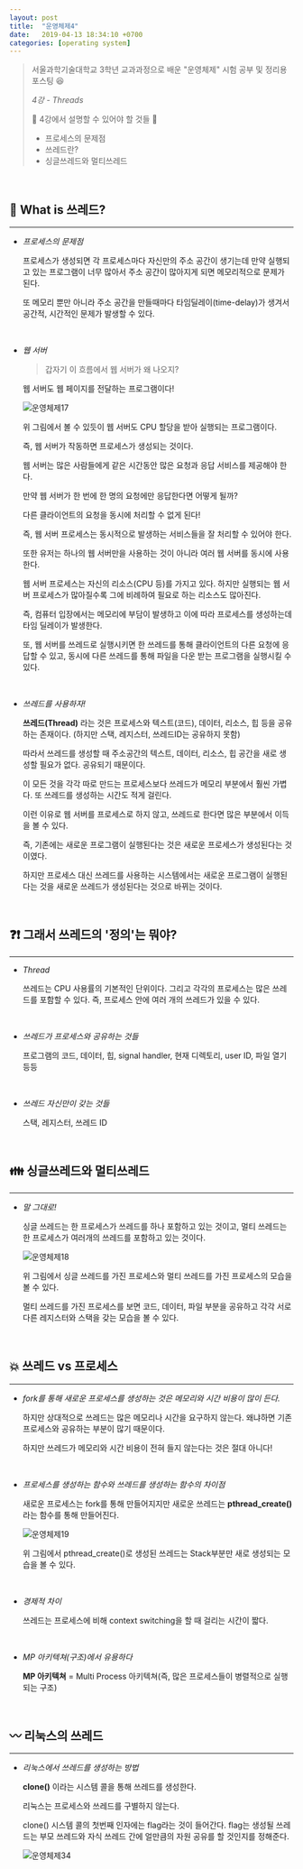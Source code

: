 ```yaml
---
layout: post
title:  "운영체제4"
date:   2019-04-13 18:34:10 +0700
categories: [operating system]
---
```



> 서울과학기술대학교 3학년 교과과정으로 배운 "운영체제" 시험 공부 및 정리용 포스팅 😆
>
> _4강 - Threads_
>
> 🙋 4강에서 설명할 수 있어야 할 것들 🙋
> 
> - 프로세스의 문제점
> - 쓰레드란?
> - 싱글쓰레드와 멀티쓰레드

<br>

## 💁 What is 쓰레드?
---

- _프로세스의 문제점_

	프로세스가 생성되면 각 프로세스마다 자신만의 주소 공간이 생기는데 만약 실행되고 있는 프로그램이 너무 많아서 주소 공간이 많아지게 되면 메모리적으로 문제가 된다.

	또 메모리 뿐만 아니라 주소 공간을 만들때마다 타임딜레이(time-delay)가 생겨서 공간적, 시간적인 문제가 발생할 수 있다.

	<br>

- _웹 서버_

	> 갑자기 이 흐름에서 웹 서버가 왜 나오지?

	웹 서버도 웹 페이지를 전달하는 프로그램이다!

	![운영체제17](https://user-images.githubusercontent.com/31889335/56079775-c4d2c080-5e33-11e9-8f6f-37dc0795d0e2.PNG)

	위 그림에서 볼 수 있듯이 웹 서버도 CPU 할당을 받아 실행되는 프로그램이다.

	즉, 웹 서버가 작동하면 프로세스가 생성되는 것이다.

	웹 서버는 많은 사람들에게 같은 시간동안 많은 요청과 응답 서비스를 제공해야 한다.

	만약 웹 서버가 한 번에 한 명의 요청에만 응답한다면 어떻게 될까?

	다른 클라이언트의 요청을 동시에 처리할 수 없게 된다!

	즉, 웹 서버 프로세스는 동시적으로 발생하는 서비스들을 잘 처리할 수 있어야 한다.

	또한 유저는 하나의 웹 서버만을 사용하는 것이 아니라 여러 웹 서버를 동시에 사용한다.

	웹 서버 프로세스는 자신의 리소스(CPU 등)를 가지고 있다. 하지만 실행되는 웹 서버 프로세스가 많아질수록 그에 비례하여 필요로 하는 리소스도 많아진다.

	즉, 컴퓨터 입장에서는 메모리에 부담이 발생하고 이에 따라 프로세스를 생성하는데 타임 딜레이가 발생한다.

	또, 웹 서버를 쓰레드로 실행시키면 한 쓰레드를 통해 클라이언트의 다른 요청에 응답할 수 있고, 동시에 다른 쓰레드를 통해 파일을 다운 받는 프로그램을 실행시킬 수 있다.

	<br>

- _쓰레드를 사용하자!_

	__쓰레드(Thread)__ 라는 것은 프로세스와 텍스트(코드), 데이터, 리소스, 힙 등을 공유하는 존재이다. (하지만 스택, 레지스터, 쓰레드ID는 공유하지 못함)

	따라서 쓰레드를 생성할 때 주소공간의 텍스트, 데이터, 리소스, 힙 공간을 새로 생성할 필요가 없다. 공유되기 때문이다.

	이 모든 것을 각각 따로 만드는 프로세스보다 쓰레드가 메모리 부분에서 훨씬 가볍다. 또 쓰레드를 생성하는 시간도 적게 걸린다.

	이런 이유로 웹 서버를 프로세스로 하지 않고, 쓰레드로 한다면 많은 부분에서 이득을 볼 수 있다.

	즉, 기존에는 새로운 프로그램이 실행된다는 것은 새로운 프로세스가 생성된다는 것이였다. 

	하지만 프로세스 대신 쓰레드를 사용하는 시스템에서는 새로운 프로그램이 실행된다는 것을 새로운 쓰레드가 생성된다는 것으로 바뀌는 것이다.

	<br>

## ❓❗ 그래서 쓰레드의 '정의'는 뭐야?
---

- _Thread_

	쓰레드는 CPU 사용률의 기본적인 단위이다. 그리고 각각의 프로세스는 많은 쓰레드를 포함할 수 있다. 즉, 프로세스 안에 여러 개의 쓰레드가 있을 수 있다.

	<br>

- _쓰레드가 프로세스와 공유하는 것들_

	프로그램의 코드, 데이터, 힙, signal handler, 현재 디렉토리, user ID, 파일 열기 등등

	<br>

- _쓰레드 자신만이 갖는 것들_

	스택, 레지스터, 쓰레드 ID

	<br>

## 👪 싱글쓰레드와 멀티쓰레드
---

- _말 그대로!_

	싱글 쓰레드는 한 프로세스가 쓰레드를 하나 포함하고 있는 것이고, 멀티 쓰레드는 한 프로세스가 여러개의 쓰레드를 포함하고 있는 것이다.

	![운영체제18](https://user-images.githubusercontent.com/31889335/56079936-006e8a00-5e36-11e9-8d37-eb9b1972034b.PNG)

	위 그림에서 싱글 쓰레드를 가진 프로세스와 멀티 쓰레드를 가진 프로세스의 모습을 볼 수 있다.

	멀티 쓰레드를 가진 프로세스를 보면 코드, 데이터, 파일 부분을 공유하고 각각 서로 다른 레지스터와 스택을 갖는 모습을 볼 수 있다.

	<br>

## 💥 쓰레드 vs 프로세스
---

- _fork를 통해 새로운 프로세스를 생성하는 것은 메모리와 시간 비용이 많이 든다._

	하지만 상대적으로 쓰레드는 많은 메모리나 시간을 요구하지 않는다. 왜냐하면 기존 프로세스와 공유하는 부분이 많기 때문이다.

	하지만 쓰레드가 메모리와 시간 비용이 전혀 들지 않는다는 것은 절대 아니다!

	<br>

- _프로세스를 생성하는 함수와 쓰레드를 생성하는 함수의 차이점_

	새로운 프로세스는 fork를 통해 만들어지지만 새로운 쓰레드는 __pthread_create()__ 라는 함수를 통해 만들어진다. 

	![운영체제19](https://user-images.githubusercontent.com/31889335/56080024-c5208b00-5e36-11e9-8609-ba794fbbe814.PNG)

	위 그림에서 pthread_create()로 생성된 쓰레드는 Stack부분만 새로 생성되는 모습을 볼 수 있다.

<br>

- _경제적 차이_

	쓰레드는 프로세스에 비해 context switching을 할 때 걸리는 시간이 짧다.

	<br>

- _MP 아키텍쳐(구조)에서 유용하다_

	__MP 아키텍쳐__ = Multi Process 아키텍쳐(즉, 많은 프로세스들이 병렬적으로 실행되는 구조)

	<br>

## 〰️ 리눅스의 쓰레드
---

- _리눅스에서 쓰레드를 생성하는 방법_

	__clone()__ 이라는 시스템 콜을 통해 쓰레드를 생성한다.

	리눅스는 프로세스와 쓰레드를 구별하지 않는다.

	clone() 시스템 콜의 첫번째 인자에는 flag라는 것이 들어간다. flag는 생성될 쓰레드는 부모 쓰레드와 자식 쓰레드 간에 얼만큼의 자원 공유를 할 것인지를 정해준다.

	![운영체제34](https://user-images.githubusercontent.com/31889335/56294918-db945280-6166-11e9-8fce-425afd6b3c1d.PNG)
